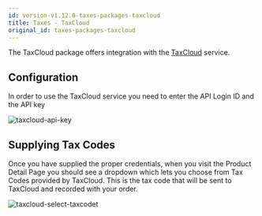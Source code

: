 ```yaml
---
id: version-v1.12.0-taxes-packages-taxcloud
title: Taxes - TaxCloud
original_id: taxes-packages-taxcloud
---
```

    
The TaxCloud package offers integration with the [TaxCloud](https://taxcloud.net/) service.

## Configuration

In order to use the TaxCloud service you need to enter the API Login ID and the API key

![taxcloud-api-key](/assets/taxcloud-api-key.png)

## Supplying Tax Codes

Once you have supplied the proper credentials, when you visit the Product Detail Page you should
see a dropdown which lets you choose from Tax Codes provided by TaxCloud. This is the tax code that will be
sent to TaxCloud and recorded with your order.

![taxcloud-select-taxcodet](/assets/avalara-tax-code-dropdown.png)
